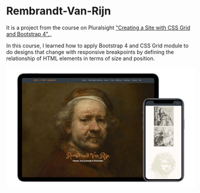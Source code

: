 # Rembrandt-Van-Rijn 
It is a project from the course on Pluralsight ["Creating a Site with CSS Grid and Bootstrap 4".](https://app.pluralsight.com/library/courses/css-grid-bootstrap-4-creating-site/table-of-contents)_ 
    
 In this course, I learned how to apply Bootstrap 4 and CSS Grid 
 module to do designs that change with responsive breakpoints by 
 defining the relationship 
 of HTML elements in terms of size and position.

<p align="center">
  <img src="./art/app-demo.png" width="800px"/>
</p>
